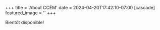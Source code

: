 +++
title = 'About CCÉM'
date = 2024-04-20T17:42:10-07:00
[cascade]
  featured_image = ''
+++

Bientôt disponible!
